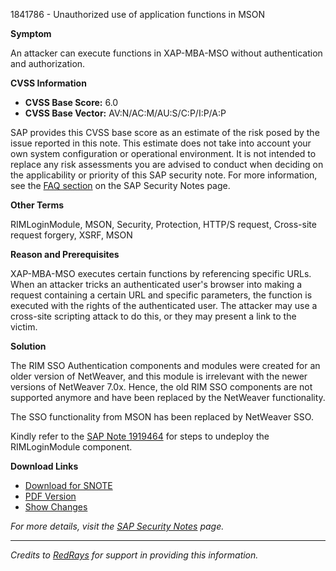 1841786 - Unauthorized use of application functions in MSON

**Symptom**

An attacker can execute functions in XAP-MBA-MSO without authentication and authorization.

**CVSS Information**

- **CVSS Base Score:** 6.0
- **CVSS Base Vector:** AV:N/AC:M/AU:S/C:P/I:P/A:P

SAP provides this CVSS base score as an estimate of the risk posed by the issue reported in this note. This estimate does not take into account your own system configuration or operational environment. It is not intended to replace any risk assessments you are advised to conduct when deciding on the applicability or priority of this SAP security note. For more information, see the [FAQ section](https://me.sap.com/service.sap.com/securitynotes/) on the SAP Security Notes page.

**Other Terms**

RIMLoginModule, MSON, Security, Protection, HTTP/S request, Cross-site request forgery, XSRF, MSON

**Reason and Prerequisites**

XAP-MBA-MSO executes certain functions by referencing specific URLs. When an attacker tricks an authenticated user's browser into making a request containing a certain URL and specific parameters, the function is executed with the rights of the authenticated user. The attacker may use a cross-site scripting attack to do this, or they may present a link to the victim.

**Solution**

The RIM SSO Authentication components and modules were created for an older version of NetWeaver, and this module is irrelevant with the newer versions of NetWeaver 7.0x. Hence, the old RIM SSO components are not supported anymore and have been replaced by the NetWeaver functionality.

The SSO functionality from MSON has been replaced by NetWeaver SSO.

Kindly refer to the [SAP Note 1919464](https://me.sap.com/notes/1919464) for steps to undeploy the RIMLoginModule component.

**Download Links**

- [Download for SNOTE](https://notesdownloads.sap.com/note/0040000017629532017)
- [PDF Version](https://me.sap.com/sap/support/sfm/notes/print/0001841786?language=en-US&token=44F685AB680FB3769FF209F168776F58)
- [Show Changes](https://me.sap.com/notesLatestChanges/0001841786/E/diff)

*For more details, visit the [SAP Security Notes](https://me.sap.com/servicessupport/knowledge) page.*

---

*Credits to [RedRays](https://redrays.io) for support in providing this information.*